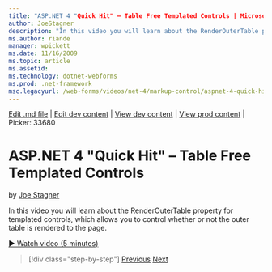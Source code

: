 ```yaml
---
title: "ASP.NET 4 "Quick Hit" – Table Free Templated Controls | Microsoft Docs"
author: JoeStagner
description: "In this video you will learn about the RenderOuterTable property for templated controls, which allows you to control whether or not the outer table is render..."
ms.author: riande
manager: wpickett
ms.date: 11/16/2009
ms.topic: article
ms.assetid: 
ms.technology: dotnet-webforms
ms.prod: .net-framework
msc.legacyurl: /web-forms/videos/net-4/markup-control/aspnet-4-quick-hit-table-free-templated-controls
---
```

[Edit .md file](C:\Projects\msc\dev\Msc.Www\Web.ASP\App_Data\github\web-forms\videos\net-4\markup-control\aspnet-4-quick-hit-table-free-templated-controls.md) | [Edit dev content](http://www.aspdev.net/umbraco#/content/content/edit/26657) | [View dev content](http://docs.aspdev.net/tutorials/web-forms/videos/net-4/markup-control/aspnet-4-quick-hit-table-free-templated-controls.html) | [View prod content](http://www.asp.net/web-forms/videos/net-4/markup-control/aspnet-4-quick-hit-table-free-templated-controls) | Picker: 33680

ASP.NET 4 "Quick Hit" – Table Free Templated Controls
====================
by [Joe Stagner](https://github.com/JoeStagner)

In this video you will learn about the RenderOuterTable property for templated controls, which allows you to control whether or not the outer table is rendered to the page. 

[&#9654; Watch video (5 minutes)](https://channel9.msdn.com/Blogs/ASP-NET-Site-Videos/aspnet-4-quick-hit-table-free-templated-controls)

>[!div class="step-by-step"] [Previous](aspnet-4-quick-hit-new-rendering-option-for-check-box-lists-and-radio-button-lists.md) [Next](aspnet-4-quick-hit-tableless-menu-control.md)